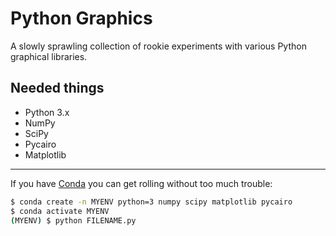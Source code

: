 # Python Graphics

A slowly sprawling collection of rookie experiments with various Python graphical libraries.

Needed things
---
  * Python 3.x
  * NumPy
  * SciPy
  * Pycairo
  * Matplotlib
---
If you have [Conda](https://anaconda.org/) you can get rolling without too much trouble:
```bash
$ conda create -n MYENV python=3 numpy scipy matplotlib pycairo
$ conda activate MYENV
(MYENV) $ python FILENAME.py
```
